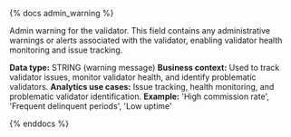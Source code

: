 {% docs admin_warning %}

Admin warning for the validator. This field contains any administrative warnings or alerts associated with the validator, enabling validator health monitoring and issue tracking.

**Data type:** STRING (warning message)
**Business context:** Used to track validator issues, monitor validator health, and identify problematic validators.
**Analytics use cases:** Issue tracking, health monitoring, and problematic validator identification.
**Example:** 'High commission rate', 'Frequent delinquent periods', 'Low uptime'

{% enddocs %} 